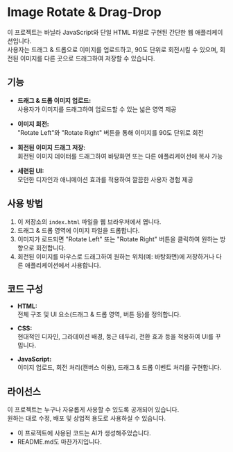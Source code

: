 # Image Rotate & Drag-Drop

이 프로젝트는 바닐라 JavaScript와 단일 HTML 파일로 구현된 간단한 웹 애플리케이션입니다.  
사용자는 드래그 & 드롭으로 이미지를 업로드하고, 90도 단위로 회전시킬 수 있으며, 회전된 이미지를 다른 곳으로 드래그하여 저장할 수 있습니다.

## 기능

- **드래그 & 드롭 이미지 업로드:**  
  사용자가 이미지를 드래그하여 업로드할 수 있는 넓은 영역 제공

- **이미지 회전:**  
  "Rotate Left"와 "Rotate Right" 버튼을 통해 이미지를 90도 단위로 회전

- **회전된 이미지 드래그 저장:**  
  회전된 이미지 데이터를 드래그하여 바탕화면 또는 다른 애플리케이션에 복사 가능

- **세련된 UI:**  
  모던한 디자인과 애니메이션 효과를 적용하여 깔끔한 사용자 경험 제공

## 사용 방법

1. 이 저장소의 `index.html` 파일을 웹 브라우저에서 엽니다.
2. 드래그 & 드롭 영역에 이미지 파일을 드롭합니다.
3. 이미지가 로드되면 "Rotate Left" 또는 "Rotate Right" 버튼을 클릭하여 원하는 방향으로 회전합니다.
4. 회전된 이미지를 마우스로 드래그하여 원하는 위치(예: 바탕화면)에 저장하거나 다른 애플리케이션에서 사용합니다.

## 코드 구성

- **HTML:**  
  전체 구조 및 UI 요소(드래그 & 드롭 영역, 버튼 등)를 정의합니다.

- **CSS:**  
  현대적인 디자인, 그라데이션 배경, 둥근 테두리, 전환 효과 등을 적용하여 UI를 꾸밉니다.

- **JavaScript:**  
  이미지 업로드, 회전 처리(캔버스 이용), 드래그 & 드롭 이벤트 처리를 구현합니다.

## 라이선스

이 프로젝트는 누구나 자유롭게 사용할 수 있도록 공개되어 있습니다.  
원하는 대로 수정, 배포 및 상업적 용도로 사용하실 수 있습니다.

- 이 프로젝트에 사용된 코드는 AI가 생성해주었습니다.
- README.md도 마찬가지입니다.

